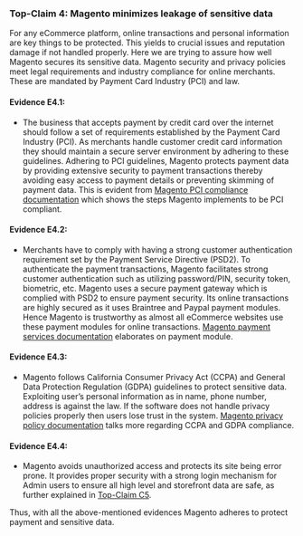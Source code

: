 ### Top-Claim 4: Magento minimizes leakage of sensitive data

For any eCommerce platform, online transactions and personal information are key things to be protected. This yields to crucial issues and reputation damage if not handled properly. Here we are trying to assure how well Magento secures its sensitive data. Magento security and privacy policies meet legal requirements and industry compliance for online merchants. These are mandated by Payment Card Industry (PCI) and law.

#### Evidence E4.1:

- The business that accepts payment by credit card over the internet should follow a set of requirements established by the Payment Card Industry (PCI). As merchants handle customer credit card information they should maintain a secure server environment by adhering to these guidelines. Adhering to PCI guidelines, Magento protects payment data by providing extensive security to payment transactions thereby avoiding easy access to payment details or preventing skimming of payment data. This is evident from [Magento PCI compliance documentation](https://magento.com/pci-compliance?_ga=2.179952685.867899796.1601778413-1356859247.1599591671) which shows the steps Magento implements to be PCI compliant.

#### Evidence E4.2:

- Merchants have to comply with having a strong customer authentication requirement set by the Payment Service Directive (PSD2). To authenticate the payment transactions, Magento facilitates strong customer authentication such as utilizing password/PIN, security token, biometric, etc. Magento uses a secure payment gateway which is complied with PSD2 to ensure payment security. Its online transactions are highly secured as it uses Braintree and Paypal payment modules. Hence Magento is trustworthy as almost all eCommerce websites use these payment modules for online transactions. [Magento payment services documentation](https://docs.magento.com/user-guide/stores/compliance-payment-services-directive.html) elaborates on payment module.

#### Evidence E4.3:

- Magento follows California Consumer Privacy Act (CCPA) and General Data Protection Regulation (GDPA) guidelines to protect sensitive data. Exploiting user’s personal information as in name, phone number, address is against the law. If the software does not handle privacy policies properly then users lose trust in the system. [Magento privacy policy documentation](https://docs.magento.com/user-guide/stores/compliance-ccpa.html) talks more regarding CCPA and GDPA compliance.

#### Evidence E4.4:

- Magento avoids unauthorized access and protects its site being error prone. It provides proper security with a strong login mechanism for Admin users to ensure all high level and storefront data are safe, as further explained in [Top-Claim C5](https://github.com/pradeepkoneti/Softwareassurance/issues/52).

Thus, with all the above-mentioned evidences Magento adheres to protect payment and sensitive data.
